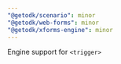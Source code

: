 ```yaml
---
"@getodk/scenario": minor
"@getodk/web-forms": minor
"@getodk/xforms-engine": minor
---
```


Engine support for `<trigger>`
